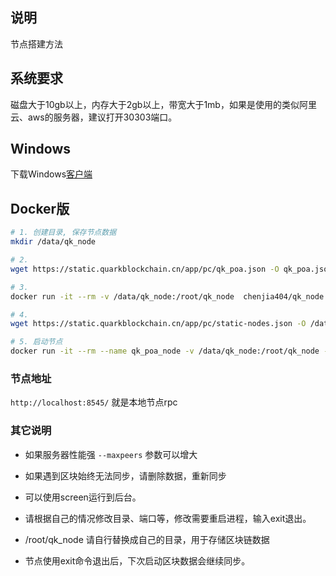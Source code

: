 ## 说明
节点搭建方法

## 系统要求
磁盘大于10gb以上，内存大于2gb以上，带宽大于1mb，如果是使用的类似阿里云、aws的服务器，建议打开30303端口。

## Windows
下载Windows[客户端](https://static.quarkblockchain.cn/app/pc/quarkblockchain-install.exe?v=1.0.1.203)

## Docker版
```bash
# 1. 创建目录, 保存节点数据
mkdir /data/qk_node

# 2. 
wget https://static.quarkblockchain.cn/app/pc/qk_poa.json -O qk_poa.json

# 3. 
docker run -it --rm -v /data/qk_node:/root/qk_node  chenjia404/qk_node init /root/qk_node/qk_poa.json --datadir /root/qk_node/qk_poa

# 4.
wget https://static.quarkblockchain.cn/app/pc/static-nodes.json -O /data/qk_node/qk_poa/static-nodes.json

# 5. 启动节点
docker run -it --rm --name qk_poa_node -v /data/qk_node:/root/qk_node -p 8545:8545 -p 30303:30303 -p 30303:30303/udp chenjia404/qk_node --syncmode fast --datadir /root/qk_node/qk_poa --networkid 20181205 --v5disc --nousb --maxpeers 2000 --rpc --rpcaddr 0.0.0.0 --rpcvhosts "qk_node" --allow-insecure-unlock  --rpcapi "net,web3,eth,personal,clique,txpool" --rpccorsdomain "*" console

```

### 节点地址
`http://localhost:8545/` 就是本地节点rpc

### 其它说明
* 如果服务器性能强 `--maxpeers` 参数可以增大

* 如果遇到区块始终无法同步，请删除数据，重新同步

* 可以使用screen运行到后台。

* 请根据自己的情况修改目录、端口等，修改需要重启进程，输入exit退出。

* /root/qk_node 请自行替换成自己的目录，用于存储区块链数据

* 节点使用exit命令退出后，下次启动区块数据会继续同步。


